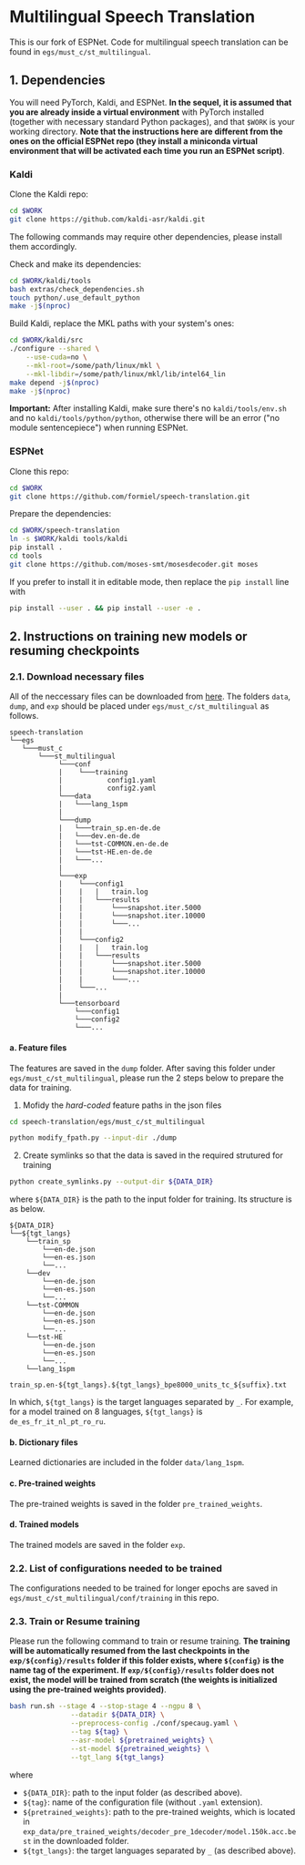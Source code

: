 # Multilingual Speech Translation

This is our fork of ESPNet. Code for multilingual speech translation can be found in `egs/must_c/st_multilingual`.

<!-- # Table of Contents

1. [Install necessary packages](#1.-install-necessary-packages) -->
<!-- 2. [Train multilingual models](#2.-train-multilingual-models)
3. [Decode multilingual models](#3.-decode-multilingual-models) -->


## 1. Dependencies

You will need PyTorch, Kaldi, and ESPNet. **In the sequel, it is assumed that
you are already inside a virtual environment** with PyTorch installed (together with necessary standard
Python packages), and that `$WORK` is your working directory. **Note that the instructions here are different from the ones
on the official ESPNet repo (they install a miniconda virtual environment that
will be activated each time you run an ESPNet script)**.

### Kaldi

Clone the Kaldi repo:

```bash
cd $WORK
git clone https://github.com/kaldi-asr/kaldi.git
```

The following commands may require other dependencies, please install them
accordingly.

Check and make its dependencies:

```bash
cd $WORK/kaldi/tools
bash extras/check_dependencies.sh
touch python/.use_default_python
make -j$(nproc)
```

Build Kaldi, replace the MKL paths with your system's ones:

```bash
cd $WORK/kaldi/src
./configure --shared \
    --use-cuda=no \
    --mkl-root=/some/path/linux/mkl \
    --mkl-libdir=/some/path/linux/mkl/lib/intel64_lin
make depend -j$(nproc)
make -j$(nproc)
```

**Important:** After installing Kaldi, make sure there's no `kaldi/tools/env.sh`
and no `kaldi/tools/python/python`, otherwise there will be an error
("no module sentencepiece") when running ESPNet.

### ESPNet

Clone this repo:

```bash
cd $WORK
git clone https://github.com/formiel/speech-translation.git
```

Prepare the dependencies:

```bash
cd $WORK/speech-translation
ln -s $WORK/kaldi tools/kaldi
pip install .
cd tools
git clone https://github.com/moses-smt/mosesdecoder.git moses
```

If you prefer to install it in editable mode, then replace the `pip install` line
with

```bash
pip install --user . && pip install --user -e .
```


## 2. Instructions on training new models or resuming checkpoints

### 2.1. Download necessary files
All of the neccessary files can be downloaded from [here](). The folders `data`, `dump`, and `exp` should be placed under `egs/must_c/st_multilingual` as follows.
```
speech-translation
└──egs   
   └───must_c
       └───st_multilingual
            └───conf
            |    └───training
            |           config1.yaml
            |           config2.yaml
            └───data
            |   └───lang_1spm
            | 
            └───dump
            |   └───train_sp.en-de.de
            |   └───dev.en-de.de
            |   └───tst-COMMON.en-de.de
            |   └───tst-HE.en-de.de
            |   └───...
            |   
            └───exp
            |    └───config1
            |    |   |   train.log
            |    |   └───results
            |    |       └───snapshot.iter.5000
            |    |       └───snapshot.iter.10000
            |    |       └───...
            |    |           
            |    └───config2
            |    |   |   train.log
            |    |   └───results
            |    |       └───snapshot.iter.5000
            |    |       └───snapshot.iter.10000
            |    |       └───...
            |    └───... 
            |
            └───tensorboard
                └───config1
                └───config2
                └───...
```

#### a. Feature files
The features are saved in the `dump` folder. After saving this folder under `egs/must_c/st_multilingual`, please run the 2 steps below to prepare the data for training.

1. Mofidy the *hard-coded* feature paths in the json files
```bash
cd speech-translation/egs/must_c/st_multilingual

python modify_fpath.py --input-dir ./dump
```

2. Create symlinks so that the data is saved in the required strutured for training
```bash
python create_symlinks.py --output-dir ${DATA_DIR}
``` 
where `${DATA_DIR}` is the path to the input folder for training. Its structure is as below.
```
${DATA_DIR}
└──${tgt_langs}
    └──train_sp
        └──en-de.json
        └──en-es.json
        └──...
    └──dev
        └──en-de.json
        └──en-es.json
        └──...
    └──tst-COMMON
        └──en-de.json
        └──en-es.json
        └──...
    └──tst-HE
        └──en-de.json
        └──en-es.json
        └──...
    └──lang_1spm
            train_sp.en-${tgt_langs}.${tgt_langs}_bpe8000_units_tc_${suffix}.txt

```
In which, `${tgt_langs}` is the target languages separated by `_`. For example, for a model trained on 8 languages, `${tgt_langs}` is `de_es_fr_it_nl_pt_ro_ru`.

#### b. Dictionary files
Learned dictionaries are included in the folder `data/lang_1spm`.

#### c. Pre-trained weights
The pre-trained weights is saved in the folder `pre_trained_weights`.

#### d. Trained models
The trained models are saved in the folder `exp`.

### 2.2. List of configurations needed to be trained
The configurations needed to be trained for longer epochs are saved in `egs/must_c/st_multilingual/conf/training` in this repo.

### 2.3. Train or Resume training
Please run the following command to train or resume training. **The training will be automatically resumed from the last checkpoints in the `exp/${config}/results` folder if this folder exists, where `${config}` is the name tag of the experiment. If `exp/${config}/results` folder does not exist, the model will be trained from scratch (the weights is initialized using the pre-trained weights provided)**. 

```bash
bash run.sh --stage 4 --stop-stage 4 --ngpu 8 \
               --datadir ${DATA_DIR} \
               --preprocess-config ./conf/specaug.yaml \
               --tag ${tag} \
               --asr-model ${pretrained_weights} \
               --st-model ${pretrained_weights} \
               --tgt_lang ${tgt_langs}

```
where
- `${DATA_DIR}`: path to the input folder (as described above).
- `${tag}`: name of the configuration file (without `.yaml` extension).
- `${pretrained_weights}`: path to the pre-trained weights, which is located in `exp_data/pre_trained_weights/decoder_pre_1decoder/model.150k.acc.best` in the downloaded folder.
- `${tgt_langs}`: the target languages separated by `_` (as described above).
